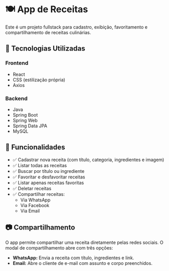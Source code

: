 # 🍽️ App de Receitas

Este é um projeto fullstack para cadastro, exibição, favoritamento e compartilhamento de receitas culinárias.

## 🚀 Tecnologias Utilizadas

### Frontend
- React
- CSS (estilização própria)
- Axios

### Backend
- Java
- Spring Boot
- Spring Web
- Spring Data JPA
- MySQL

## 📌 Funcionalidades

- ✅ Cadastrar nova receita (com título, categoria, ingredientes e imagem)
- ✅ Listar todas as receitas
- ✅ Buscar por título ou ingrediente
- ✅ Favoritar e desfavoritar receitas
- ✅ Listar apenas receitas favoritas
- ✅ Deletar receitas
- ✅ Compartilhar receitas:
  - Via WhatsApp
  - Via Facebook
  - Via Email

## 📷 Compartilhamento

O app permite compartilhar uma receita diretamente pelas redes sociais. O modal de compartilhamento abre com três opções:
- **WhatsApp:** Envia a receita com título, ingredientes e link.
- **Email:** Abre o cliente de e-mail com assunto e corpo preenchidos.
